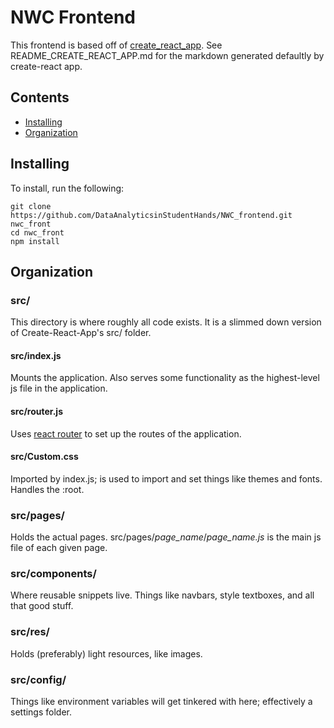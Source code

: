 # NWC Frontend
This frontend is based off of [create_react_app](https://create-react-app.dev/). See README_CREATE_REACT_APP.md for the markdown generated defaultly by create-react app.

## Contents
- [Installing](#installing)
- [Organization](#organization)

## Installing <a id="installing"></a>
To install, run the following:

    git clone https://github.com/DataAnalyticsinStudentHands/NWC_frontend.git nwc_front
    cd nwc_front
    npm install

## Organization <a id="organization"></a>

### src/
This directory is where roughly all code exists. It is a slimmed down version of Create-React-App's src/ folder.

#### src/index.js
Mounts the application. Also serves some functionality as the highest-level js file in the application.

#### src/router.js
Uses [react router](https://reactrouter.com/web/guides/quick-start) to set up the routes of the application.

#### src/Custom.css
Imported by index.js; is used to import and set things like themes and fonts. Handles the :root.

### src/pages/
Holds the actual pages. src/pages/*page_name*/*page_name.js* is the main js file of each given page.

### src/components/
Where reusable snippets live. Things like navbars, style textboxes, and all that good stuff.

### src/res/
Holds (preferably) light resources, like images.

### src/config/
Things like environment variables will get tinkered with here; effectively a settings folder.